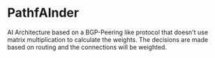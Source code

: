 # PathfAInder
AI Architecture based on a BGP-Peering like protocol that doesn't use matrix multiplication to calculate the weights. The decisions are made based on routing and the connections will be weighted.
